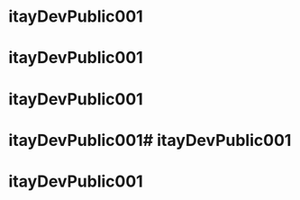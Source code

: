 # itayDevPublic001
# itayDevPublic001
# itayDevPublic001
# itayDevPublic001# itayDevPublic001
# itayDevPublic001
